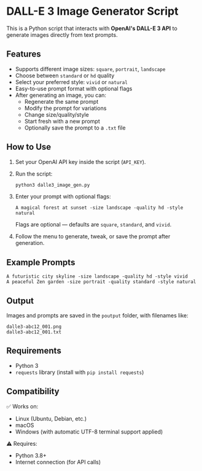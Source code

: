 # DALL-E 3 Image Generator Script

This is a Python script that interacts with **OpenAI's DALL-E 3 API** to generate images directly from text prompts.

## Features

- Supports different image sizes: `square`, `portrait`, `landscape`
- Choose between `standard` or `hd` quality
- Select your preferred style: `vivid` or `natural`
- Easy-to-use prompt format with optional flags
- After generating an image, you can:
    - Regenerate the same prompt
    - Modify the prompt for variations
    - Change size/quality/style
    - Start fresh with a new prompt
    - Optionally save the prompt to a `.txt` file

## How to Use

1. Set your OpenAI API key inside the script (`API_KEY`).
2. Run the script:

    ```bash
    python3 dalle3_image_gen.py
    ```

3. Enter your prompt with optional flags:

    ```
    A magical forest at sunset -size landscape -quality hd -style natural
    ```

   Flags are optional — defaults are `square`, `standard`, and `vivid`.

4. Follow the menu to generate, tweak, or save the prompt after generation.

## Example Prompts

```text
A futuristic city skyline -size landscape -quality hd -style vivid
A peaceful Zen garden -size portrait -quality standard -style natural
```

## Output

Images and prompts are saved in the `poutput` folder, with filenames like:

```
dalle3-abc12_001.png
dalle3-abc12_001.txt
```

## Requirements

- Python 3
- `requests` library (install with `pip install requests`)


## Compatibility

✅ Works on:  
- Linux (Ubuntu, Debian, etc.)  
- macOS  
- Windows (with automatic UTF-8 terminal support applied)

⚠️ Requires:  
- Python 3.8+  
- Internet connection (for API calls)
